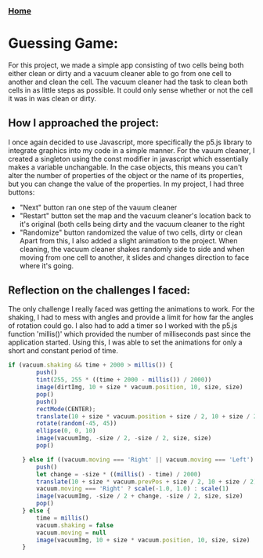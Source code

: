### [Home](index.html)

# Guessing Game: 
For this project, we made a simple app consisting of two cells being both either clean or dirty and a vacuum cleaner able to go from one 
cell to another and clean the cell. The vacuum cleaner had the task to clean both cells in as little steps as possible. It could only 
sense whether or not the cell it was in was clean or dirty.

## How I approached the project: 
I once again decided to use Javascript, more specifically the p5.js library to integrate graphics into my code in a simple manner. For the
vauum cleaner, I created a singleton using the const modifier in javascript which essentially makes a variable unchangable. In the case
objects, this means you can't alter the number of properties of the object or the name of its properties, but you can change the value of
the properties. In my project, I had three buttons:
*   "Next" button ran one step of the vauum cleaner
*   "Restart" button set the map and the vacuum cleaner's location back to it's original (both cells being dirty and the vacuum cleaner to
the right
*   "Randomize" button randomized the value of two cells, dirty or clean
Apart from this, I also added a slight animation to the project. When cleaning, the vacuum cleaner shakes randomly side to side and when
moving from one cell to another, it slides and changes direction to face where it's going.

## Reflection on the challenges I faced: 
The only challenge I really faced was getting the animations to work. For the shaking, I had to mess with angles and provide a limit for
how far the angles of rotation could go. I also had to add a timer so I worked with the p5.js function 'millis()' which provided the number
of milliseconds past since the application started. Using this, I was able to set the animations for only a short and constant period of
time.
```js
if (vacuum.shaking && time + 2000 > millis()) {
        push()
        tint(255, 255 * ((time + 2000 - millis()) / 2000))
        image(dirtImg, 10 + size * vacuum.position, 10, size, size)
        pop()
        push()
        rectMode(CENTER);
        translate(10 + size * vacuum.position + size / 2, 10 + size / 2)
        rotate(random(-45, 45))
        ellipse(0, 0, 10)
        image(vacuumImg, -size / 2, -size / 2, size, size)
        pop()

    } else if ((vacuum.moving === 'Right' || vacuum.moving === 'Left') && time + 2000 > millis()) {
        push()
        let change = -size * ((millis() - time) / 2000)
        translate(10 + size * vacuum.prevPos + size / 2, 10 + size / 2)
        vacuum.moving === 'Right' ? scale(-1.0, 1.0) : scale(1)
        image(vacuumImg, -size / 2 + change, -size / 2, size, size)
        pop()
    } else {
        time = millis()
        vacuum.shaking = false
        vacuum.moving = null
        image(vacuumImg, 10 + size * vacuum.position, 10, size, size)
    }
```
